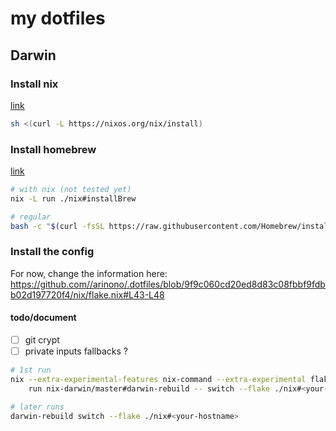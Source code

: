 # my dotfiles

## Darwin

### Install nix

[link](https://nixos.org/download/)
```bash
sh <(curl -L https://nixos.org/nix/install)
```

### Install homebrew
[link](https://brew.sh/)
```bash
# with nix (not tested yet)
nix -L run ./nix#installBrew

# regular
bash -c "$(curl -fsSL https://raw.githubusercontent.com/Homebrew/install/HEAD/install.sh)"
```


### Install the config

For now, change the information here:
https://github.com//arinono/.dotfiles/blob/9f9c060cd20ed8d83c08fbbf9fdbb02d197720f4/nix/flake.nix#L43-L48

#### todo/document

- [ ] git crypt
- [ ] private inputs fallbacks ?

```bash
# 1st run
nix --extra-experimental-features nix-command --extra-experimental flakes \
    run nix-darwin/master#darwin-rebuild -- switch --flake ./nix#<your-hostname>

# later runs
darwin-rebuild switch --flake ./nix#<your-hostname>
```
